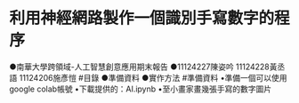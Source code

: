 # 利用神經網路製作一個識別手寫數字的程序
●南華大學跨領域-人工智慧創意應用期末報告
●11124227陳姿吟 11124228黃丞語 11124206施彥愷
#目錄
●準備資料
●實作方法
#準備資料
•準備一個可以使用google colab帳號
•下載提供的：AI.ipynb
•至小畫家畫幾張手寫的數字圖片



